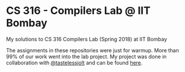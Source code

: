# CS 316 - Compilers Lab @ IIT Bombay

My solutions to CS 316 Compilers Lab (Spring 2018) at IIT Bombay

The assignments in these repositories were just for warmup. More than 99% of our work went into the lab project. My project was done in collaboration with [@tastelessjolt](https://github.com/tastelessjolt) and can be found [here](https://github.com/tastelessjolt/pl-lab).
